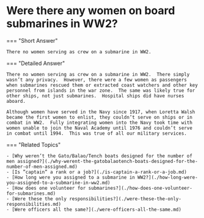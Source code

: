 # Were there any women on board submarines in WW2?


=== "Short Answer"

    There no women serving as crew on a submarine in WW2.
=== "Detailed Answer"

    There no women serving as crew on a submarine in WW2.  There simply wasn’t any privacy.  However, there were a few women as passengers when submarines rescued them or extracted coast watchers and other key personnel from islands in the war zone.  The same was likely true for other ships, not just submarines.  Hospital ships did have nurses aboard.

    Although women have served in the Navy since 1917, when Loretta Walsh became the first women to enlist, they couldn’t serve on ships or in combat in WW2.  Fully integrating women into the Navy took time with women unable to join the Naval Academy until 1976 and couldn’t serve in combat until 1994.  This was true of all our military services.
=== "Related Topics"

    - [Why weren’t the Gato/Balao/Tench boats designed for the number of men assigned?](./why-werent-the-gatobalaotench-boats-designed-for-the-number-of-men-assigned.md)
    - [Is ”captain” a rank or a job?](./is-captain-a-rank-or-a-job.md)
    - [How long were you assigned to a submarine in WW2?](./how-long-were-you-assigned-to-a-submarine-in-ww2.md)
    - [How does one volunteer for submarines?](./how-does-one-volunteer-for-submarines.md)
    - [Were these the only responsibilities?](./were-these-the-only-responsibilities.md)
    - [Were officers all the same?](./were-officers-all-the-same.md)